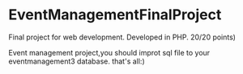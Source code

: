 # EventManagementFinalProject
Final project for web development. Developed in PHP. 20/20 points)

Event management project,you should improt sql file to your eventmanagement3 database. that's all:)
